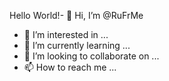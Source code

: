 Hello World!- 👋 Hi, I’m @RuFrMe
- 👀 I’m interested in ...
- 🌱 I’m currently learning ...
- 💞️ I’m looking to collaborate on ...
- 📫 How to reach me ...

<!---
RuFrMe/RuFrMe is a ✨ special ✨ repository because its `README.md` (this file) appears on your GitHub profile.
You can click the Preview link to take a look at your changes.
--->
